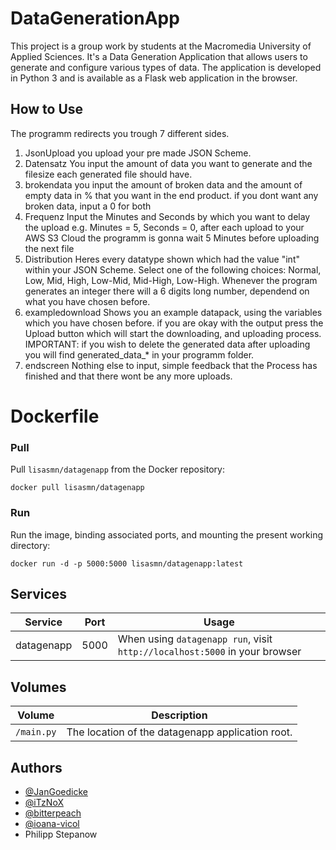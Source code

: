 
# DataGenerationApp

This project is a group work by students at the Macromedia University of Applied Sciences. It's a Data Generation Application that allows users to generate and configure various types of data. The application is developed in Python 3 and is available as a Flask web application in the browser.


## How to Use
The programm redirects you trough 7 different sides. 
1. JsonUpload
   you upload your pre made JSON Scheme.
2. Datensatz
   You input the amount of data you want to generate and the filesize each generated file should have.
3. brokendata
   you input the amount of broken data and the amount of empty data in % that you want in the end product.
   if you dont want any broken data, input a 0 for both
4. Frequenz
   Input the Minutes and Seconds by which you want to delay the upload
   e.g. Minutes = 5, Seconds = 0, after each upload to your AWS S3 Cloud the programm is gonna wait 5 Minutes before uploading the next file
5. Distribution
   Heres every datatype shown which had the value "int" within your JSON Scheme.
   Select one of the following choices: Normal, Low, Mid, High, Low-Mid, Mid-High, Low-High.
   Whenever the program generates an integer there will a 6 digits long number, dependend on what you have chosen before.
6. exampledownload
   Shows you an example datapack, using the variables which you have chosen before.
   if you are okay with the output press the Upload button which will start the downloading, and uploading process.
   IMPORTANT: if you wish to delete the generated data after uploading you will find generated_data_* in your programm folder.
7. endscreen
   Nothing else to input, simple feedback that the Process has finished and that there wont be any more uploads.


# Dockerfile

### Pull 

Pull `lisasmn/datagenapp` from the Docker repository:

    docker pull lisasmn/datagenapp

### Run

Run the image, binding associated ports, and mounting the present working
directory:

    docker run -d -p 5000:5000 lisasmn/datagenapp:latest


## Services

Service     | Port | Usage
------------|------|------
datagenapp  | 5000 | When using `datagenapp run`, visit `http://localhost:5000` in your browser


## Volumes

Volume          | Description
----------------|-------------
`/main.py`      | The location of the datagenapp application root.

## Authors

- [@JanGoedicke](https://github.com/JanGoedicke)
- [@iTzNoX](https://github.com/iTzNoX)
- [@bitterpeach](https://github.com/bitterpeach)
- [@ioana-vicol](https://github.com/ioana-vicol)
- Philipp Stepanow


